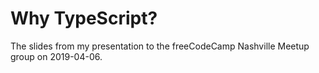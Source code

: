 # Why TypeScript?

The slides from my presentation to the freeCodeCamp Nashville Meetup group on 2019-04-06.
